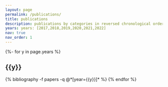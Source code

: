 ```yaml
---
layout: page
permalink: /publications/
title: publications
description: publications by categories in reversed chronological order. generated by jekyll-scholar.
years: years: [2017,2018,2019,2020,2021,2022]
nav: true
nav_order: 1
---
```

<!-- _pages/publications.md -->
<div class="publications">

{%- for y in page.years %}
  <h2 class="year">{{y}}</h2>
  {% bibliography -f papers -q @*[year={{y}}]* %}
{% endfor %}

</div>
